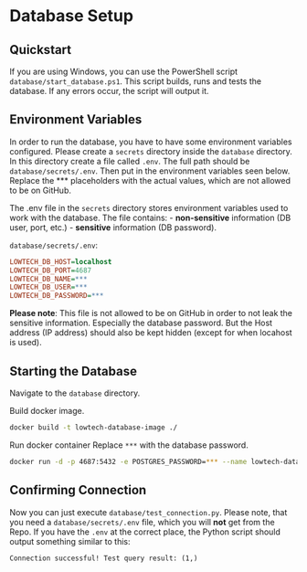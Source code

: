# Database Setup

## Quickstart
If you are using Windows, you can use the PowerShell script `database/start_database.ps1`.
This script builds, runs and tests the database. If any errors occur, the script will output it.

## Environment Variables
In order to run the database, you have to have some environment variables configured.
Please create a `secrets` directory inside the `database` directory. In this directory create a file called `.env`.
The full path should be `database/secrets/.env`.
Then put in the environment variables seen below. Replace the *** placeholders with the actual values, which are not allowed to be on GitHub.

The .env file in the `secrets` directory stores environment variables used to work with the database. 
The file contains:
    - **non-sensitive** information (DB user, port, etc.)
    - **sensitive** information (DB password).

`database/secrets/.env`:
```ini
LOWTECH_DB_HOST=localhost
LOWTECH_DB_PORT=4687
LOWTECH_DB_NAME=***
LOWTECH_DB_USER=***
LOWTECH_DB_PASSWORD=***
```
**Please note**: This file is not allowed to be on GitHub in order to not leak the sensitive information. Especially the database password. But the Host address (IP address) should also be kept hidden (except for when locahost is used). 


## Starting the Database

Navigate to the `database` directory.

Build docker image.
```sh
docker build -t lowtech-database-image ./
```

Run docker container
Replace `***` with the database password.
```sh
docker run -d -p 4687:5432 -e POSTGRES_PASSWORD=*** --name lowtech-database lowtech-database-image
```

## Confirming Connection
Now you can just execute `database/test_connection.py`.
Please note, that you need a `database/secrets/.env` file, which you will **not** get from the Repo.
If you have the `.env` at the correct place, the Python script should output something similar to this:
```
Connection successful! Test query result: (1,)
```

